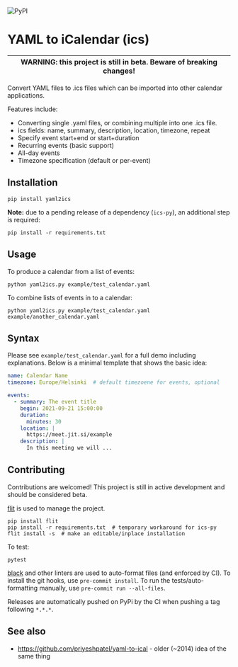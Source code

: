 ![PyPI](https://img.shields.io/pypi/v/yaml2ics?style=for-the-badge)

# YAML to iCalendar (ics)

| WARNING: this project is still in beta. Beware of breaking changes! |
|---------------------------------------------------------------------|

Convert YAML files to .ics files which can be imported into other
calendar applications.

Features include:
- Converting single .yaml files, or combining multiple into one .ics
  file.
- ics fields: name, summary, description, location, timezone, repeat
- Specify event start+end or start+duration
- Recurring events (basic support)
- All-day events
- Timezone specification (default or per-event)

## Installation

```
pip install yaml2ics
```

**Note:** due to a pending release of a dependency (`ics-py`), an additional
step is required:

```
pip install -r requirements.txt
```

## Usage

To produce a calendar from a list of events:

```
python yaml2ics.py example/test_calendar.yaml
```

To combine lists of events in to a calendar:

```
python yaml2ics.py example/test_calendar.yaml example/another_calendar.yaml
```

## Syntax

Please see `example/test_calendar.yaml` for a full demo including
explanations.  Below is a minimal template that shows the basic idea:

```yaml
name: Calendar Name
timezone: Europe/Helsinki  # default timezoene for events, optional

events:
  - summary: The event title
    begin: 2021-09-21 15:00:00
    duration:
	  minutes: 30
    location: |
      https://meet.jit.si/example
    description: |
	  In this meeting we will ...
```

## Contributing

Contributions are welcomed! This project is still in active development
and should be considered beta.

[flit](https://flit.readthedocs.io/en/latest/) is used to manage the project.

```
pip install flit
pip install -r requirements.txt  # temporary workaround for ics-py
flit install -s  # make an editable/inplace installation
```

To test:

```
pytest
```

[black](https://github.com/psf/black) and other linters are used to auto-format
files (and enforced by CI). To install the git hooks, use `pre-commit install`.
To run the tests/auto-formatting manually, use `pre-commit run
--all-files`.

Releases are automatically pushed on PyPi by the CI when pushing a tag
following `*.*.*`.

## See also

* https://github.com/priyeshpatel/yaml-to-ical - older (~2014) idea of
  the same thing
